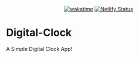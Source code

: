 <div align="center">

  [![wakatime](https://wakatime.com/badge/github/Amir-Pourhadi/Digital-Clock.svg)](https://wakatime.com/badge/github/Amir-Pourhadi/Digital-Clock)
  [![Netlify Status](https://api.netlify.com/api/v1/badges/52a873b7-4860-495e-a1ec-3ee9ad5631a0/deploy-status)](https://app.netlify.com/sites/amir-digital-clock/deploys)

</div>

# Digital-Clock
A Simple Digital Clock App!
